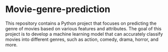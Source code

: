 # Movie-genre-prediction
This repository contains a Python project that focuses on predicting the genre of movies based on various features and attributes. The goal of this project is to develop a machine learning model that can accurately classify movies into different genres, such as action, comedy, drama, horror, and more.
